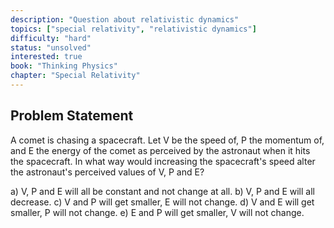 ```yaml
---
description: "Question about relativistic dynamics"
topics: ["special relativity", "relativistic dynamics"]
difficulty: "hard"
status: "unsolved"
interested: true
book: "Thinking Physics"
chapter: "Special Relativity"
---
```


## Problem Statement
A comet is chasing a spacecraft. Let V be the speed of, P the momentum of, and E the energy of the comet as perceived by the astronaut when it hits the spacecraft. In what way would increasing the spacecraft's speed alter the astronaut's perceived values of V, P and E?

a) V, P and E will all be constant and not change at all.
b) V, P and E will all decrease.
c) V and P will get smaller, E will not change.
d) V and E will get smaller, P will not change.
e) E and P will get smaller, V will not change.